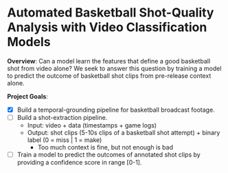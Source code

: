 # **Automated Basketball Shot-Quality Analysis with Video Classification Models**

**Overview**: Can a model learn the features that define a good basketball shot from video alone? We seek to answer this question by training a model to predict the outcome of basketball shot clips from pre-release context alone.

**Project Goals**:
- [x] Build a temporal-grounding pipeline for basketball broadcast footage.
- [ ] Build a shot-extraction pipeline.
  - Input: video + data (timestamps + game logs)
  - Output: shot clips (5-10s clips of a basketball shot attempt) + binary label (0 = miss | 1 = make)
    - Too much context is fine, but not enough is bad
- [ ] Train a model to predict the outcomes of annotated shot clips by providing a confidence score in range [0-1].
